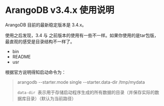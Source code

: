 # ArangoDB v3.4.x 使用说明

ArangoDB 目前的最新稳定版本是 3.4.x。

使用之后发现，3.4 与 之前版本的使用有一些不一样。如果你使用的是tar包版，最直观的感受是目录结构不一样了。

* bin
* README
* usr

根据官方说明得知启动命令为：

<blockquote>
arangodb --starter.mode single --starter.data-dir /tmp/mydata</p
</blockquote>

`data-dir`&nbsp;&nbsp;表示用于存储启动程序生成的所有数据的目录（并保存实际的数据库目录）（默认为当前路径）


